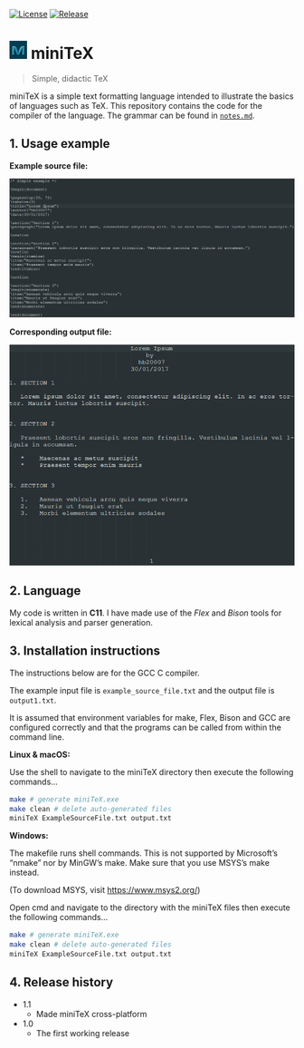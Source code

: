 [![License](https://img.shields.io/badge/license-MIT-blue.svg)](https://github.com/hb20007/cpp-programs/blob/master/LICENSE.md)
[![Release](https://img.shields.io/github/release/hb20007/miniTeX.svg)](https://github.com/hb20007/miniTeX/releases/latest)

# ![miniTeX Icon](resources/miniTeXicon.png) miniTeX

> Simple, didactic TeX

miniTeX is a simple text formatting language intended to illustrate the basics of languages such as TeX. This repository contains the code for the compiler of the language. The grammar can be found in [`notes.md`](/notes.md).

## 1. Usage example

**Example source file:**

![Example source file screenshot](examples/example_source_screenshot.png)

**Corresponding output file:**

![Example output screenshot](examples/example_output_screenshot.png)

## 2. Language

My code is written in **C11**. I have made use of the _Flex_ and _Bison_ tools for lexical analysis and parser generation.

## 3. Installation instructions

The instructions below are for the GCC C compiler.

The example input file is `example_source_file.txt` and the output file is `output1.txt`.

It is assumed that environment variables for make, Flex, Bison and GCC are configured correctly and that the programs can be called from within the command line.

**Linux & macOS:**

Use the shell to navigate to the miniTeX directory then execute the following commands…

```sh
make # generate miniTeX.exe
make clean # delete auto-generated files
miniTeX ExampleSourceFile.txt output.txt
```

**Windows:**

The makefile runs shell commands. This is not supported by Microsoft’s “nmake” nor by MinGW’s make. Make sure that you use MSYS’s make instead.

(To download MSYS, visit <https://www.msys2.org/>)

Open cmd and navigate to the directory with the miniTeX files then execute the following commands…

```sh
make # generate miniTeX.exe
make clean # delete auto-generated files
miniTeX ExampleSourceFile.txt output.txt
```

## 4. Release history

* 1.1
  * Made miniTeX cross-platform
* 1.0
  * The first working release
